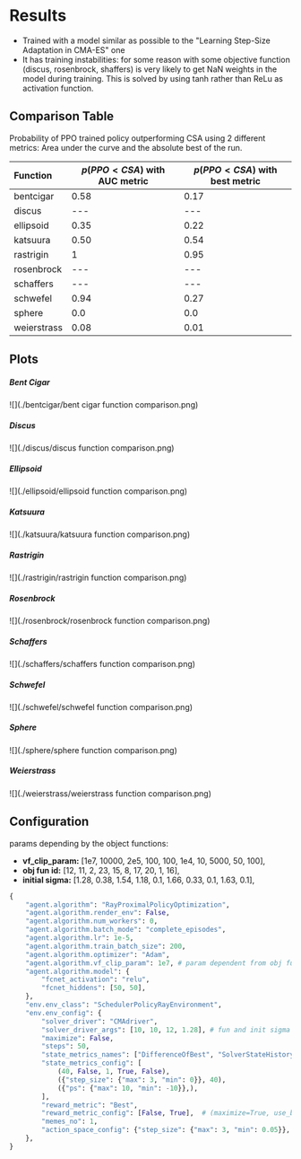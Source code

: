 # Results

* Trained with a model similar as possible to the "Learning Step-Size Adaptation in CMA-ES" one
* It has training instabilities: for some reason with some objective function (discus, rosenbrock, shaffers) is very likely to get NaN weights in the model during training. This is solved by using tanh rather than ReLu as activation function.

## Comparison Table

Probability of PPO trained policy outperforming CSA using 2 different metrics: Area under the curve and the absolute best of the run.

| Function    | $p(PPO < CSA)$ with AUC metric | $p(PPO < CSA)$ with best metric |
| :---------- | ------------------------------ | ------------------------------- |
| bentcigar   | 0.58                           | 0.17                            |
| discus      | ---                            | ---                             |
| ellipsoid   | 0.35                           | 0.22                            |
| katsuura    | 0.50                           | 0.54                            |
| rastrigin   | 1                              | 0.95                            |
| rosenbrock  | ---                            | ---                             |
| schaffers   | ---                            | ---                             |
| schwefel    | 0.94                           | 0.27                            |
| sphere      | 0.0                            | 0.0                             |
| weierstrass | 0.08                           | 0.01                            |

## Plots

##### Bent Cigar

![](./bentcigar/bent cigar function comparison.png)

##### Discus

![](./discus/discus function comparison.png)

##### Ellipsoid

![](./ellipsoid/ellipsoid function comparison.png)

##### Katsuura

![](./katsuura/katsuura function comparison.png)

##### Rastrigin

![](./rastrigin/rastrigin function comparison.png)

##### Rosenbrock

![](./rosenbrock/rosenbrock function comparison.png)

##### Schaffers

![](./schaffers/schaffers function comparison.png)

##### Schwefel

![](./schwefel/schwefel function comparison.png)

##### Sphere

![](./sphere/sphere function comparison.png)

##### Weierstrass

![](./weierstrass/weierstrass function comparison.png)

## Configuration

params depending by the object functions: 
- **vf_clip_param:** [1e7, 10000, 2e5, 100, 100, 1e4, 10, 5000, 50, 100],
- **obj fun id:** [12, 11, 2, 23, 15, 8, 17, 20, 1, 16],
- **initial sigma:** [1.28, 0.38, 1.54, 1.18, 0.1, 1.66, 0.33, 0.1, 1.63, 0.1],

```python
{
    "agent.algorithm": "RayProximalPolicyOptimization",
    "agent.algorithm.render_env": False,
    "agent.algorithm.num_workers": 0,
    "agent.algorithm.batch_mode": "complete_episodes",
    "agent.algorithm.lr": 1e-5,
    "agent.algorithm.train_batch_size": 200,
    "agent.algorithm.optimizer": "Adam",
    "agent.algorithm.vf_clip_param": 1e7, # param dependent from obj fun
    "agent.algorithm.model": {
        "fcnet_activation": "relu",
        "fcnet_hiddens": [50, 50],
    },
    "env.env_class": "SchedulerPolicyRayEnvironment",
    "env.env_config": {
        "solver_driver": "CMAdriver",
        "solver_driver_args": [10, 10, 12, 1.28], # fun and init sigma dependent by the obj fun
        "maximize": False,
        "steps": 50,
        "state_metrics_names": ["DifferenceOfBest", "SolverStateHistory", "SolverState"],
        "state_metrics_config": [
            (40, False, 1, True, False),
            ({"step_size": {"max": 3, "min": 0}}, 40),
            ({"ps": {"max": 10, "min": -10}},),
        ],
        "reward_metric": "Best",
        "reward_metric_config": [False, True],  # (maximize=True, use_best_of_run=False)
        "memes_no": 1,
        "action_space_config": {"step_size": {"max": 3, "min": 0.05}},
    },
}
```

